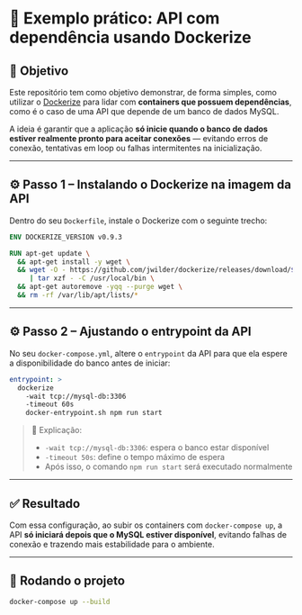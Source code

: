 
# 📘 Exemplo prático: API com dependência usando Dockerize

## 📌 Objetivo

Este repositório tem como objetivo demonstrar, de forma simples, como utilizar o [Dockerize](https://github.com/jwilder/dockerize) para lidar com **containers que possuem dependências**, como é o caso de uma API que depende de um banco de dados MySQL.

A ideia é garantir que a aplicação **só inicie quando o banco de dados estiver realmente pronto para aceitar conexões** — evitando erros de conexão, tentativas em loop ou falhas intermitentes na inicialização.

---

## ⚙️ Passo 1 – Instalando o Dockerize na imagem da API

Dentro do seu `Dockerfile`, instale o Dockerize com o seguinte trecho:

```dockerfile
ENV DOCKERIZE_VERSION v0.9.3

RUN apt-get update \
  && apt-get install -y wget \
  && wget -O - https://github.com/jwilder/dockerize/releases/download/$DOCKERIZE_VERSION/dockerize-linux-amd64-$DOCKERIZE_VERSION.tar.gz \
     | tar xzf - -C /usr/local/bin \
  && apt-get autoremove -yqq --purge wget \
  && rm -rf /var/lib/apt/lists/*
```

---

## ⚙️ Passo 2 – Ajustando o entrypoint da API

No seu `docker-compose.yml`, altere o `entrypoint` da API para que ela espere a disponibilidade do banco antes de iniciar:

```yaml
entrypoint: >
  dockerize
    -wait tcp://mysql-db:3306
    -timeout 60s
    docker-entrypoint.sh npm run start
```

> 🧠 Explicação:
> - `-wait tcp://mysql-db:3306`: espera o banco estar disponível
> - `-timeout 50s`: define o tempo máximo de espera
> - Após isso, o comando `npm run start` será executado normalmente

---

## ✅ Resultado

Com essa configuração, ao subir os containers com `docker-compose up`, a API **só iniciará depois que o MySQL estiver disponível**, evitando falhas de conexão e trazendo mais estabilidade para o ambiente.

---

## 🚀 Rodando o projeto

```bash
docker-compose up --build
```
